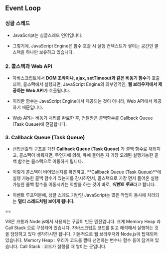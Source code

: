 
## Event Loop

### **싱글 스레드**

- JavaScript는 싱글스레드 언어입니다.

- 그렇기에, JavaScript Engine은 함수 호출 시 실행 컨텍스트가 쌓이는 공간인 콜스택을 하나만 보유하고 있습니다.

### 2. **콜스택과 Web API**

- 자바스크립트에서 **DOM 조작이나, ajax, setTimeout과 같은 비동기 함수**가 호출되어, 콜스택에서 실행되면, 
  JavaScript Engine의 외부영역인, **웹 브라우저에서 제공하는 Web API**가 호출됩니다.

- 이러한 함수는 JavaScript Engine에서 제공되는 것이 아니라, Web API에서 제공하기 때문입니다.

- Web API는 비동기 처리를 완료한 후, 전달받은 콜백함수를 Callback Queue (Task Queue)에 전달합니다.

### 3. **Callback Queue (Task Queue)**

- 선입선출의 구조를 가진 **Callback Queue (Task Queue)** 가 콜백 함수로 채워지고, 콜스택이 비워지면, 무언가에 의해, 큐에 들어온 지 가장 오래된 실행가능한 콜백 함수는 콜스택으로 이동하게 됩니다.

- 이렇게 콜스택이 비어있는지를 확인하고, **Callback Queue (Task Queue)**에 실행 가능한 콜백 함수가 있는지를 감시하면서, 콜스택으로 가장 먼저 들어온 실행 가능한 콜백 함수를 이동시키는 역할을 하는 것이 바로, ***이벤트 루프***라고 합니다.

- 이벤트 루프덕분에, 싱글 스레드 기반인 JavaScript는 많은 작업이 동시에 처리되는 **멀티 스레드처럼 보이게 됩니다.**

==

V8은 크롬과 Node.js에서 사용되는 구글이 만든 엔진입니다. 크게 Memory Heap 과 Call Stack 으로 구성되어 있습니다. 
자바스크립트 코드를 읽고 해석해서 실행하는 것을 담당하고 있다 생각하시면 됩니다. 기본적으로 웹 브라우저와 Node.js에 탑재되어 있습니다.
Memory Heap : 우리가 코드를 짤때 선언하는 변수나 함수 등이 담겨져 있습니다.
Call Stack : 코드가 실행될 때 쌓이는 곳입니다.